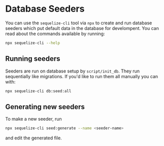 # Database Seeders

You can use the `sequelize-cli` tool via `npx` to create and run database seeders which put default data in the database for develompent. You can read about the commands available by running:

```sh
npx sequelize-cli --help
```

## Running seeders

Seeders are run on database setup by `script/init_db`. They run sequentially like migrations. If you'd like to run them all manually you can with:

```sh
npx sequelize-cli db:seed:all
```

## Generating new seeders

To make a new seeder, run

```sh
npx sequelize-cli seed:generate --name <seeder-name>
```

and edit the generated file.
